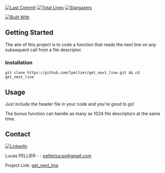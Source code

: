 [![Last Commit][last-commit]][project-url]
[![Total Lines][total-lines]][project-url]
[![Stargazers][stars-shield]][stars-url]

[![Built With][built-with-docker]][project-url]

## Getting Started
The aim of this project is to code a function that reads the next line on any subsequent call from a file descriptor.

### Installation
`git clone https://github.com/lpellier/get_next_line.git && cd get_next_line`

## Usage

Just include the header file in your code and you're good to go!

The bonus function can handle as many as 1024 file descriptors at the same time.

## Contact

[![LinkedIn][linkedin-shield]][linkedin-url]

Lucas PELLIER - - pellierlucas@gmail.com

Project Link: [get_next_line](https://github.com/lpellier/get_next_line)

[built-with-docker]: https://img.shields.io/badge/built%20with-C-blueviolet

[project-url]: https://github.com/lpellier/get_next_line

[total-lines]: https://img.shields.io/tokei/lines/github/lpellier/get_next_line
[last-commit]: https://img.shields.io/github/last-commit/lpellier/get_next_line?style=flat

[stars-shield]: https://img.shields.io/github/stars/lpellier/get_next_line.svg?style=flat
[stars-url]: https://github.com/lpellier/get_next_line/stargazers
[linkedin-shield]: https://img.shields.io/badge/-LinkedIn-black.svg?flat&logo=linkedin&colorB=555
[linkedin-url]: https://linkedin.com/in/linkedin_username
[product-screenshot]: images/screenshot.png
[React.js]: https://img.shields.io/badge/React-20232A?style=for-the-badge&logo=react&logoColor=61DAFB
[React-url]: https://reactjs.org/ 
